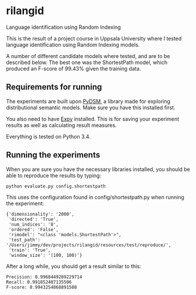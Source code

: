 # rilangid
Language identification using Random Indexing

This is the result of a project course in Uppsala University where I tested language identification using Random Indexing models.

A number of different candidate models where tested, and are to be described below. The best one was the ShortestPath model, which produced an F-score of 99.43% given the training data.

## Requirements for running

The experiments are built upon [PyDSM](https://github.com/jimmycallin/pydsm), a library made for exploring distributional semantic models. Make sure you have this installed first.

You also need to have [Expy](https://github.com/jimmycallin/expy) installed. This is for saving your experiment results as well as calculating result measures.

Everything is tested on Python 3.4.

## Running the experiments

When you are sure you have the necessary libraries installed, you should be able to reproduce the results by typing:

    python evaluate.py config.shortestpath

This uses the configuration found in config/shortestpath.py when running the experiment:

    {'dimensionality': '2000',
     'directed': 'True',
     'num_indices': '8',
     'ordered': 'False',
     'rimodel': "<class 'models.ShortestPath'>",
     'test_path': '/Users/jimmy/dev/projects/rilangid/resources/test/reproduce/',
     'train': 'True',
     'window_size': '(100, 100)'}

 After a long while, you should get a result similar to this:

    Precision: 0.9968449289229714
    Recall: 0.991852487135506
    F-score: 0.9943254868891508
